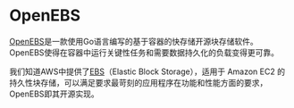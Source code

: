 # OpenEBS

[OpenEBS](https://github.com/openebs/openebs)是一款使用Go语言编写的基于容器的快存储开源块存储软件。OpenEBS使得在容器中运行关键性任务和需要数据持久化的负载变得更可靠。

我们知道AWS中提供了[EBS](https://amazonaws-china.com/cn/ebs/)（Elastic Block Storage），适用于 Amazon EC2 的持久性块存储，可以满足要求最苛刻的应用程序在功能和性能方面的要求，OpenEBS即其开源实现。